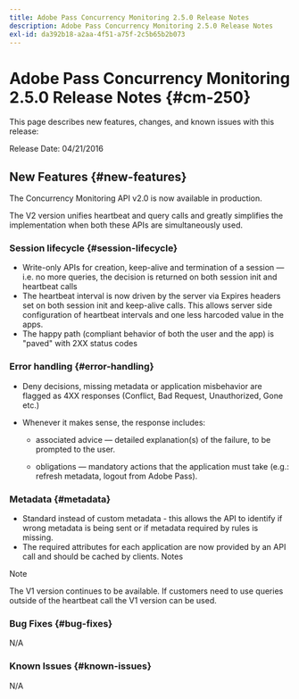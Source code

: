 ```yaml
---
title: Adobe Pass Concurrency Monitoring 2.5.0 Release Notes
description: Adobe Pass Concurrency Monitoring 2.5.0 Release Notes
exl-id: da392b18-a2aa-4f51-a75f-2c5b65b2b073
---
```

# Adobe Pass Concurrency Monitoring 2.5.0 Release Notes {#cm-250}
 
This page describes new features, changes, and known issues with this release:

Release Date: 04/21/2016

## New Features {#new-features}

The Concurrency Monitoring API v2.0 is now available in production. 

The V2 version unifies heartbeat and query calls and greatly simplifies the implementation when both these APIs are simultaneously used.

 

### Session lifecycle {#session-lifecycle}

* Write-only APIs for creation, keep-alive and termination of a session — i.e. no more queries, the decision is returned on both session init and heartbeat calls
* The heartbeat interval is now driven by the server via Expires headers set on both session init and keep-alive calls. This allows server side configuration of heartbeat intervals and one less harcoded value in the apps.
* The happy path (compliant behavior of both the user and the app) is "paved" with 2XX status codes

### Error handling {#error-handling}

* Deny decisions, missing metadata or application misbehavior are flagged as 4XX responses (Conflict, Bad Request, Unauthorized, Gone etc.)

* Whenever it makes sense, the response includes:

    * associated advice — detailed explanation(s) of the failure, to be prompted to the user.

    * obligations — mandatory actions that the application must take (e.g.: refresh metadata, logout from Adobe Pass).

### Metadata {#metadata}

* Standard instead of custom metadata - this allows the API to identify if wrong metadata is being sent or if metadata required by rules is missing.
* The required attributes for each application are now provided by an API call and should be cached by clients.
Notes

>[!NOTE]
>
>The V1 version continues to be available. If customers need to use queries outside of the heartbeat call the V1 version can be used.


 

### Bug Fixes {#bug-fixes}

N/A

### Known Issues {#known-issues}

N/A
